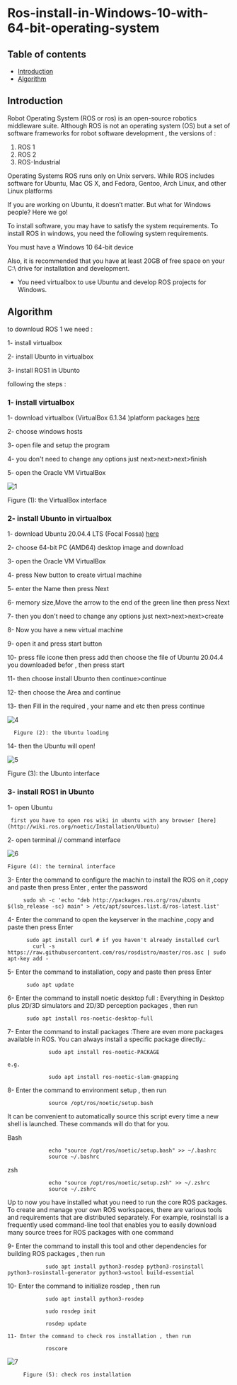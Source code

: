 # Ros-install-in-Windows-10-with-64-bit-operating-system
## Table of contents
* [Introduction](#Introduction)
* [Algorithm](#Algorithm)

## Introduction
Robot Operating System (ROS or ros) is an open-source robotics middleware suite. Although ROS is not an operating system (OS) but a set of software frameworks for robot software development , the versions of :
1.	ROS 1
2.	ROS 2
3.	ROS-Industrial


Operating Systems ROS runs only on Unix servers. While ROS includes software for Ubuntu, Mac OS X, and Fedora, Gentoo, Arch Linux, and other Linux platforms


If you are working on Ubuntu, it doesn’t matter. But what for Windows people? Here we go!


To install software, you may have to satisfy the system requirements. To install ROS in windows, you need the following system requirements.


You must have a Windows 10 64-bit device


Also, it is recommended that you have at least 20GB of free space on your C:\ drive for installation and development.


 * You need virtualbox to use Ubuntu and  develop ROS projects for Windows. 
 
 ## Algorithm
 
 to downloud ROS 1 we need :
 
 1- install virtualbox 
 
 2- install Ubunto in virtualbox
 
 3- install ROS1 in Ubunto
 
   following the steps :
   
  ### 1- install virtualbox 
  
  1- download virtualbox (VirtualBox 6.1.34 )platform packages [here](https://www.virtualbox.org/wiki/Downloads) 
  
  2- choose windows hosts 
  
  3- open file and setup the program 
  
  4- you don't need to change any options just next>next>next>finish
  
  5- open the Oracle VM VirtualBox 
  
  ![1](https://user-images.githubusercontent.com/64277741/179366616-adc5c727-3d54-40de-b673-f5240ac48b65.PNG)
  
  Figure (1): the VirtualBox interface  
  
### 2- install Ubunto in virtualbox

   1- download Ubuntu 20.04.4 LTS (Focal Fossa)  [here](https://releases.ubuntu.com/20.04.4/?_ga=2.177518757.1254341069.1657984651-340755649.1657984651)
   
   2- choose 64-bit PC (AMD64) desktop image and download 
   
   3- open the Oracle VM VirtualBox
   
   4- press New button to create virtual machine 
   
   5- enter the Name then press Next 
   
   6- memory size,Move the arrow to the end of the green line then press Next
   
   7- then you don't need to change any options just next>next>next>create
   
   8- Now you have a new virtual machine 
   
   9- open it and press start button 
   
  10- press file icone then press add then choose the file of Ubuntu 20.04.4 you downloaded befor , then press start 
  
  11- then choose install Ubunto then continue>continue
  
  12- then choose the Area and continue
  
  13- then Fill in the required , your name and etc then press continue
  
  ![4](https://user-images.githubusercontent.com/64277741/179374749-b6ee0723-3c7f-4018-a371-0535f4c770b7.PNG)
  
      Figure (2): the Ubuntu loading 

  
  14- then the Ubuntu will open!
  
  ![5](https://user-images.githubusercontent.com/64277741/179374785-bf410d92-4642-4840-8672-b52cf6bfc4ea.PNG)

   Figure (3): the Ubunto interface  
   
  ### 3- install ROS1 in Ubunto
   
  1- open Ubuntu
   
     first you have to open ros wiki in ubuntu with any browser [here](http://wiki.ros.org/noetic/Installation/Ubuntu)
   
  2- open terminal // command interface
   
   ![6](https://user-images.githubusercontent.com/64277741/179374796-6e1bde79-87a5-4266-b8ed-51f063b7c747.PNG)

    Figure (4): the terminal interface 
    
 3- Enter the command to configure the machin to install the ROS on it ,copy and paste then press Enter , enter the password 
  
   
         sudo sh -c 'echo "deb http://packages.ros.org/ros/ubuntu $(lsb_release -sc) main" > /etc/apt/sources.list.d/ros-latest.list'
         
    
         
  4- Enter the command to open the keyserver in the machine ,copy and paste then press Enter
         
          sudo apt install curl # if you haven't already installed curl
            curl -s https://raw.githubusercontent.com/ros/rosdistro/master/ros.asc | sudo apt-key add -
            
      
  5- Enter the command to installation, copy and paste then press Enter
         
          sudo apt update
          
  6- Enter the command to install noetic desktop full : Everything in Desktop plus 2D/3D simulators and 2D/3D perception packages  , then run
   
          sudo apt install ros-noetic-desktop-full
          
  7- Enter the command to install packages :There are even more packages available in ROS. 
      You can always install a specific package directly.:
          
                 sudo apt install ros-noetic-PACKAGE
          
    e.g.
          
                 sudo apt install ros-noetic-slam-gmapping
          
   8- Enter the command to environment setup , then run   
         
                 source /opt/ros/noetic/setup.bash
       
   It can be convenient to automatically source this script every time a new shell is launched. These commands will do that for you.
        
   Bash
    
                 echo "source /opt/ros/noetic/setup.bash" >> ~/.bashrc
                 source ~/.bashrc
        
   zsh
    
                 echo "source /opt/ros/noetic/setup.zsh" >> ~/.zshrc
                 source ~/.zshrc
    
    
   Up to now you have installed what you need to run the core ROS packages. To create and manage your own ROS workspaces,
   there are various tools and requirements that are distributed separately. For example, rosinstall is a frequently used command-line
   tool that enables you to easily download many source trees for ROS packages with one command 
   
   9- Enter the command to install this tool and other dependencies for building ROS packages , then run
    
                sudo apt install python3-rosdep python3-rosinstall python3-rosinstall-generator python3-wstool build-essential
    
   10- Enter the command to initialize rosdep , then run
                
                sudo apt install python3-rosdep
                
                sudo rosdep init 
                
                rosdep update 
                
    11- Enter the command to check ros installation , then run    
                
                roscore
               
               
  ![7](https://user-images.githubusercontent.com/64277741/179383788-851b4113-a0bc-4bc3-ac20-fcaab57e15e6.PNG)
     
         Figure (5): check ros installation
                
                

         

  
